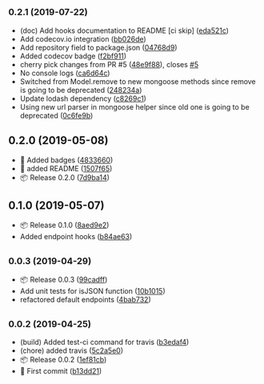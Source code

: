 ## <small>0.2.1 (2019-07-22)</small>

* (doc) Add hooks documentation to README [ci skip] ([eda521c](https://github.com/fatmatto/express-toolkit/commit/eda521c))
* Add codecov.io integration ([bb026de](https://github.com/fatmatto/express-toolkit/commit/bb026de))
* Add repository field to package.json ([04768d9](https://github.com/fatmatto/express-toolkit/commit/04768d9))
* Added codecov badge ([f2bf911](https://github.com/fatmatto/express-toolkit/commit/f2bf911))
* cherry pick changes from PR #5 ([48e9f88](https://github.com/fatmatto/express-toolkit/commit/48e9f88)), closes [#5](https://github.com/fatmatto/express-toolkit/issues/5)
* No console logs ([ca6d64c](https://github.com/fatmatto/express-toolkit/commit/ca6d64c))
* Switched from Model.remove to new mongoose methods since remove is going to be deprecated ([248234a](https://github.com/fatmatto/express-toolkit/commit/248234a))
* Update lodash dependency ([c8269c1](https://github.com/fatmatto/express-toolkit/commit/c8269c1))
* Using new url parser in mongoose helper since old one is going to be deprecated ([0c6fe9b](https://github.com/fatmatto/express-toolkit/commit/0c6fe9b))



## 0.2.0 (2019-05-08)

* 🎀 Added badges ([4833660](https://github.com/fatmatto/express-toolkit/commit/4833660))
* 📖 added README ([1507f65](https://github.com/fatmatto/express-toolkit/commit/1507f65))
* 📦 Release 0.2.0 ([7d9ba14](https://github.com/fatmatto/express-toolkit/commit/7d9ba14))



## 0.1.0 (2019-05-07)

* 📦 Release 0.1.0 ([8aed9e2](https://github.com/fatmatto/express-toolkit/commit/8aed9e2))
* Added endpoint hooks ([b84ae63](https://github.com/fatmatto/express-toolkit/commit/b84ae63))



## <small>0.0.3 (2019-04-29)</small>

* 📦 Release 0.0.3 ([99cadff](https://github.com/fatmatto/express-toolkit/commit/99cadff))
* Add unit tests for isJSON function ([10b1015](https://github.com/fatmatto/express-toolkit/commit/10b1015))
* refactored default endpoints ([4bab732](https://github.com/fatmatto/express-toolkit/commit/4bab732))



## <small>0.0.2 (2019-04-25)</small>

* (build) Added test-ci command for travis ([b3edaf4](https://github.com/fatmatto/express-toolkit/commit/b3edaf4))
* (chore) added travis ([5c2a5e0](https://github.com/fatmatto/express-toolkit/commit/5c2a5e0))
* 📦 Release 0.0.2 ([1ef81cb](https://github.com/fatmatto/express-toolkit/commit/1ef81cb))
* 🚀 First commit ([b13dd21](https://github.com/fatmatto/express-toolkit/commit/b13dd21))




